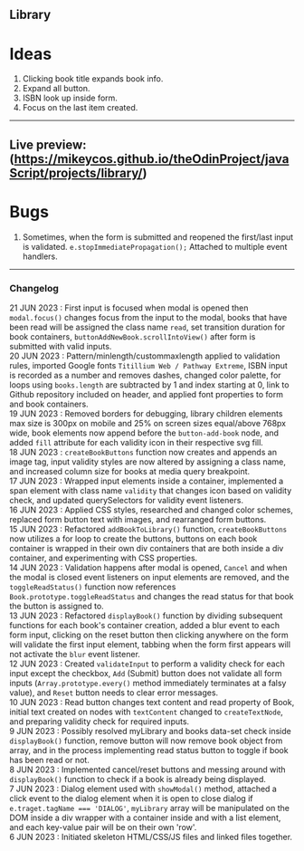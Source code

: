 Library
---
# Ideas
1. Clicking book title expands book info.
2. Expand all button.
3. ISBN look up inside form.
4. Focus on the last item created.
---
Live preview: (https://mikeycos.github.io/theOdinProject/javaScript/projects/library/)
---
# Bugs
1. Sometimes, when the form is submitted and reopened the first/last input is validated. `e.stopImmediatePropagation();` Attached to multiple event handlers.
---
### Changelog
21 JUN 2023 : First input is focused when modal is opened then `modal.focus()` changes focus from the input to the modal, books that have been read will be assigned the class name `read`, set transition duration for book containers, `buttonAddNewBook.scrollIntoView()` after form is submitted with valid inputs.  
20 JUN 2023 : Pattern/minlength/custommaxlength applied to validation rules, imported Google fonts `Titillium Web / Pathway Extreme`, ISBN input is recorded as a number and removes dashes, changed color palette, for loops using `books.length` are subtracted by 1 and index starting at 0, link to Github repository included on header, and applied font properties to form and book containers.  
19 JUN 2023 : Removed borders for debugging, library children elements max size is 300px on mobile and 25% on screen sizes equal/above 768px wide, book elements now append before the `button-add-book` node, and added `fill` attribute for each validity icon in their respective svg fill.  
18 JUN 2023 : `createBookButtons` function now creates and appends an image tag, input validity styles are now altered by assigning a class name, and increased column size for books at media query breakpoint.  
17 JUN 2023 : Wrapped input elements inside a container, implemented a span element with class name `validity` that changes icon based on validity check, and updated querySelectors for validity event listeners.  
16 JUN 2023 : Applied CSS styles, researched and changed color schemes, replaced form button text with images, and rearranged form buttons.  
15 JUN 2023 : Refactored `addBookToLibrary()` function, `createBookButtons` now utilizes a for loop to create the buttons, buttons on each book container is wrapped in their own div containers that are both inside a div container, and experimenting with CSS properties.  
14 JUN 2023 : Validation happens after modal is opened, `Cancel` and when the modal is closed event listeners on input elements are removed, and the `toggleReadStatus()` function now references `Book.prototype.toggleReadStatus` and changes the read status for that book the button is assigned to.  
13 JUN 2023 : Refactored `displayBook()` function by dividing subsequent functions for each book's container creation, added a blur event to each form input, clicking on the reset button then clicking anywhere on the form will validate the first input element, tabbing when the form first appears will not activate the `blur` event listener.  
12 JUN 2023 : Created `validateInput` to perform a validity check for each input except the checkbox, `Add` (Submit) button does not validate all form inputs (`Array.prototype.every()` method immediately terminates at a falsy value), and `Reset` button needs to clear error messages.  
10 JUN 2023 : Read button changes text content and read property of Book, initial text created on nodes with `textContent` changed to `createTextNode`, and preparing validity check for required inputs.  
9 JUN 2023 : Possibly resolved myLibrary and books data-set check inside `displayBook()` function, remove button will now remove book object from array, and in the process implementing read status button to toggle if book has been read or not.  
8 JUN 2023 : Implemented cancel/reset buttons and messing around with `displayBook()` function to check if a book is already being displayed.  
7 JUN 2023 : Dialog element used with `showModal()` method, attached a click event to the dialog element when it is open to close dialog if `e.traget.tagName === 'DIALOG'`, `myLibrary` array will be manipulated on the DOM inside a div wrapper with a container inside and with a list element, and each key-value pair will be on their own 'row'.  
6 JUN 2023 : Initiated skeleton HTML/CSS/JS files and linked files together.  